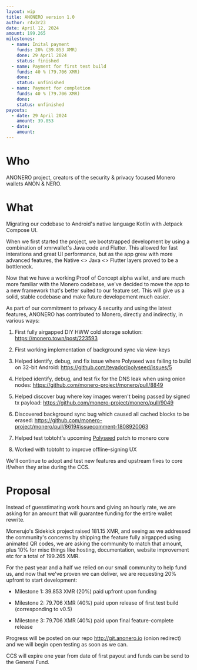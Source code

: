 ```yaml
---
layout: wip
title: ANONERO version 1.0
author: r4v3r23
date: April 12, 2024
amount: 199.265
milestones:
  - name: Inital payment
    funds: 20% (39.853 XMR)
    done: 29 April 2024
    status: finished
  - name: Payment for first test build
    funds: 40 % (79.706 XMR)
    done:
    status: unfinished
  - name: Payment for completion
    funds: 40 % (79.706 XMR)
    done:
    status: unfinished
payouts:
  - date: 29 April 2024
    amount: 39.853
  - date:
    amount:
---
```




# Who

ANONERO project, creators of the security & privacy focused Monero wallets ANON & NERO.

# What


Migrating our codebase to Android's native language Kotlin with Jetpack Compose UI. 

When we first started the project, we bootstrapped development by using a combination of xmrwallet's Java code and Flutter. This allowed for fast interations and great UI performance, but as the app grew with more advanced features, the Native <> Java <> Flutter layers proved to be a bottleneck.

Now that we have a working Proof of Concept alpha wallet, and are much more familiar with the Monero codebase, we've decided to move the app to a new framework that's better suited to our feature set. This will give us a solid, stable codebase and make future developement much easier.

As part of our commitment to privacy & security and using the latest features, ANONERO has contributed to Monero, directly and indirectly, in various ways:

 1) First fully airgapped DIY HWW cold storage solution: https://monero.town/post/223593
 
 2) First working implementation of background sync via view-keys

 3) Helped identify, debug, and fix issue where Polyseed was failing to build on 32-bit Android: https://github.com/tevador/polyseed/issues/5

 4) Helped identify, debug, and test fix for the DNS leak when using onion nodes: https://github.com/monero-project/monero/pull/8849
 
 5) Helped discover bug where key images weren't being passed by signed tx payload: https://github.com/monero-project/monero/pull/9049
 
 6) Discovered background sync bug which caused all cached blocks to be erased: https://github.com/monero-project/monero/pull/8619#issuecomment-1808920063
 
 7) Helped test tobtoht's upcoming [Polyseed](https://github.com/tevador/polyseed) patch to monero core
 
 8) Worked with tobtoht to improve offline-signing UX
 
We'll continue to adopt and test new features and upstream fixes to core if/when they arise during the CCS.

# Proposal

Instead of guesstimating work hours and giving an hourly rate, we are asking for an amount that will guarantee funding for the entire wallet rewrite. 

Monerujo's Sidekick project raised 181.15 XMR, and seeing as we addressed the community's concerns by shipping the feature fully airgapped using animated QR codes, we are asking the community to match that amount, plus 10% for misc things like hosting, documentation, website improvement etc for a total of 199.265 XMR.  

For the past year and a half we relied on our small community to help fund us, and now that we've proven we can deliver, we are requesting 20% upfront to start development:
 
- Milestone 1:  39.853 XMR (20%) paid upfront upon funding
  
- Milestone 2:  79.706 XMR (40%) paid upon release of first test build (corresponding to v0.5)

- Milestone 3:  79.706 XMR (40%) paid upon final feature-complete release

Progress will be posted on our repo http://git.anonero.io (onion redirect) and we will begin open testing as soon as we can.

CCS will expire one year from date of first payout and funds can be send to the General Fund.
